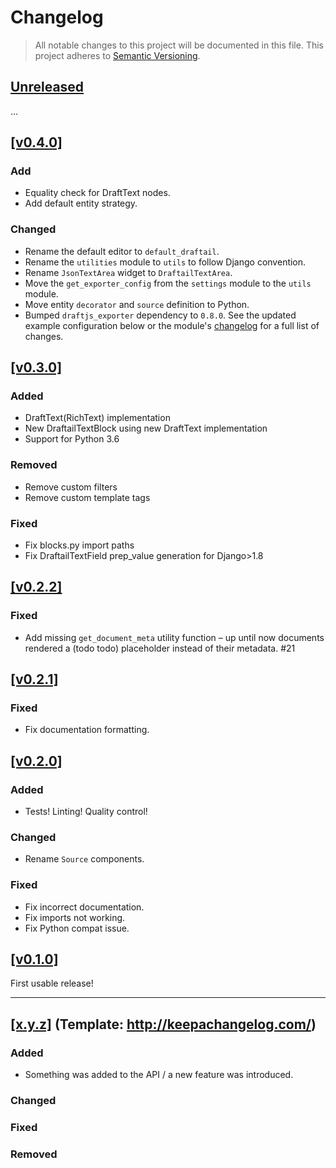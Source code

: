 # Changelog

> All notable changes to this project will be documented in this file.
This project adheres to [Semantic Versioning](http://semver.org/spec/v2.0.0.html).

## [Unreleased](https://github.com/springload/wagtaildraftail/compare/v0.4.0...HEAD)

...

## [[v0.4.0]](https://github.com/springload/draftjs_exporter/releases/tag/v0.4.0)

### Add

- Equality check for DraftText nodes.
- Add default entity strategy.

### Changed

- Rename the default editor to `default_draftail`.
- Rename the `utilities` module to `utils` to follow Django convention.
- Rename `JsonTextArea` widget to `DraftailTextArea`.
- Move the `get_exporter_config` from the `settings` module to the `utils` module.
- Move entity `decorator` and `source` definition to Python.
- Bumped `draftjs_exporter` dependency to `0.8.0`. See the updated example configuration below or the module's [changelog](https://github.com/springload/draftjs_exporter/blob/v0.8.0/CHANGELOG.md#v080) for a full list of changes.


## [[v0.3.0]](https://github.com/springload/draftjs_exporter/releases/tag/v0.3.0)

### Added

- DraftText(RichText) implementation
- New DraftailTextBlock using new DraftText implementation
- Support for Python 3.6

### Removed

- Remove custom filters
- Remove custom template tags

### Fixed

- Fix blocks.py import paths
- Fix DraftailTextField prep_value generation for Django>1.8

## [[v0.2.2]](https://github.com/springload/draftjs_exporter/releases/tag/v0.2.2)

### Fixed

- Add missing `get_document_meta` utility function – up until now documents rendered a (todo todo) placeholder instead of their metadata. #21

## [[v0.2.1]](https://github.com/springload/draftjs_exporter/releases/tag/v0.2.1)

### Fixed

- Fix documentation formatting.

## [[v0.2.0]](https://github.com/springload/draftjs_exporter/releases/tag/v0.2.0)

### Added

- Tests! Linting! Quality control!

### Changed

- Rename `Source` components.

### Fixed

- Fix incorrect documentation.
- Fix imports not working.
- Fix Python compat issue.

## [[v0.1.0]](https://github.com/springload/draftjs_exporter/releases/tag/v0.1.0)

First usable release!

-------------

## [[x.y.z]](https://github.com/springload/draftjs_exporter/releases/tag/x.y.z) (Template: http://keepachangelog.com/)

### Added

- Something was added to the API / a new feature was introduced.

### Changed

### Fixed

### Removed
